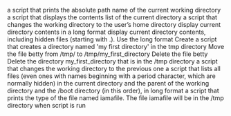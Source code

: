 a script that prints the absolute path name of the current working directory
a script that displays the contents list of the current directory
a script that changes the working directory to the user’s home directory
display current directory contents in a long format
display current directory contents, including hidden files (starting with .). Use the long format
Create a script that creates a directory named 'my first directory' in the tmp directory
Move the file betty from /tmp/ to /tmp/my_first_directory
Delete the file betty
Delete the directory my_first_directory that is in the /tmp directory
a script that changes the working directory to the previous one
 a script that lists all files (even ones with names beginning with a period character, which are normally hidden) in the current directory and the parent of the working directory and the /boot directory (in this order), in long format
a script that prints the type of the file named iamafile. The file iamafile will be in the /tmp directory when script is run
